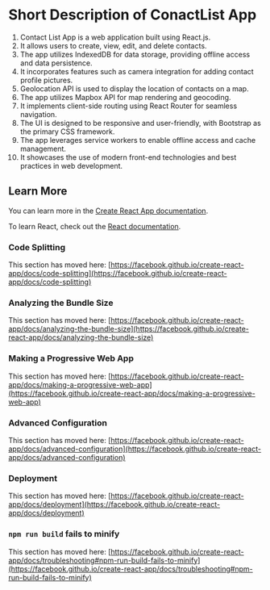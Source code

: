 # Short Description of ConactList App

1.	Contact List App is a web application built using React.js.
3.	It allows users to create, view, edit, and delete contacts.
4.	The app utilizes IndexedDB for data storage, providing offline access and data persistence.
5.	It incorporates features such as camera integration for adding contact profile pictures.
6.	Geolocation API is used to display the location of contacts on a map.
7.	The app utilizes Mapbox API for map rendering and geocoding.
8.	It implements client-side routing using React Router for seamless navigation.
9.	The UI is designed to be responsive and user-friendly, with Bootstrap as the primary CSS framework.
10.	The app leverages service workers to enable offline access and cache management.
11.	It showcases the use of modern front-end technologies and best practices in web development.


## Learn More

You can learn more in the [Create React App documentation](https://facebook.github.io/create-react-app/docs/getting-started).

To learn React, check out the [React documentation](https://reactjs.org/).

### Code Splitting

This section has moved here: [https://facebook.github.io/create-react-app/docs/code-splitting](https://facebook.github.io/create-react-app/docs/code-splitting)

### Analyzing the Bundle Size

This section has moved here: [https://facebook.github.io/create-react-app/docs/analyzing-the-bundle-size](https://facebook.github.io/create-react-app/docs/analyzing-the-bundle-size)

### Making a Progressive Web App

This section has moved here: [https://facebook.github.io/create-react-app/docs/making-a-progressive-web-app](https://facebook.github.io/create-react-app/docs/making-a-progressive-web-app)

### Advanced Configuration

This section has moved here: [https://facebook.github.io/create-react-app/docs/advanced-configuration](https://facebook.github.io/create-react-app/docs/advanced-configuration)

### Deployment

This section has moved here: [https://facebook.github.io/create-react-app/docs/deployment](https://facebook.github.io/create-react-app/docs/deployment)

### `npm run build` fails to minify

This section has moved here: [https://facebook.github.io/create-react-app/docs/troubleshooting#npm-run-build-fails-to-minify](https://facebook.github.io/create-react-app/docs/troubleshooting#npm-run-build-fails-to-minify)
